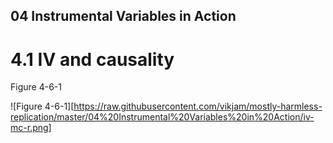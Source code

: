 ## 04 Instrumental Variables in Action
# 4.1 IV and causality

Figure 4-6-1

![Figure 4-6-1][https://raw.githubusercontent.com/vikjam/mostly-harmless-replication/master/04%20Instrumental%20Variables%20in%20Action/iv-mc-r.png]
